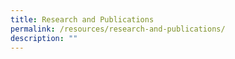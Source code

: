 ```yaml
---
title: Research and Publications
permalink: /resources/research-and-publications/
description: ""
---
```

